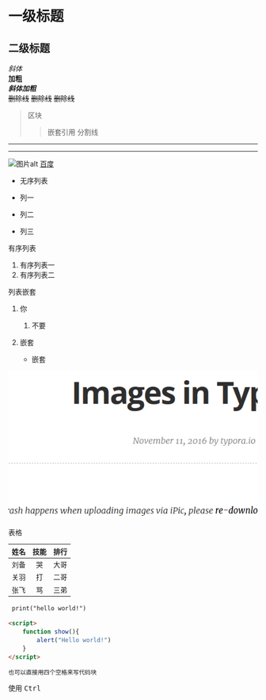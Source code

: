 # 一级标题

## 二级标题

*斜体*  
**加粗**  
***斜体加粗***  
~~删除线~~
~~删除线~~
~~删除线~~
<!-- 段落换行是用两个空格加回车 -->

>区块
>
>>嵌套引用
>>分割线

***

---

![图片alt](C:/Users/15503/Desktop/test_site/web/web_learning/Markdown/图片地址，网络或者相对地址均可 "图片title")
[百度](http://www.baidu.com "url title")

- 无序列表

* 列一
+ 列二
- 列三

有序列表

1. 有序列表一
2. 有序列表二

列表嵌套
1. 你
   1. 不要

2. 嵌套
   - 嵌套
     <!-- - 嵌套之间敲三个空格表示嵌套 -->

![image-20191117100029510](README.assets/image-20191117100029510.png)

表格


| 姓名 | 技能 | 排行 |
| :--: | :--: | :--: |
| 刘备 |  哭  | 大哥 |
| 关羽 |  打  | 二哥 |
| 张飞 |  骂  | 三弟 |

<!-- 
    -: 设置内容和标题栏居右对齐。
    :- 设置内容和标题栏居左对齐。
    :-: 设置内容和标题栏居中对齐。
-->

<!-- 单行代码 -->
` print("hello world!")`
<!-- 代码块 -->

```html
<script>
    function show(){
        alert("Hello world!")
    }
</script>
```

    也可以直接用四个空格来写代码块
使用 <kbd>Ctrl</kbd>  


    	
    	


